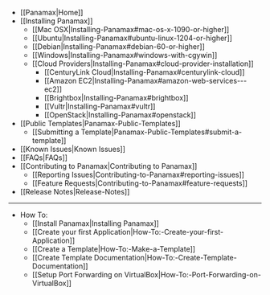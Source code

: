 * [[Panamax|Home]]
* [[Installing Panamax]]
  * [[Mac OSX|Installing-Panamax#mac-os-x-1090-or-higher]]
  * [[Ubuntu|Installing-Panamax#ubuntu-linux-1204-or-higher]]
  * [[Debian|Installing-Panamax#debian-60-or-higher]]
  * [[Windows|Installing-Panamax#windows-with-cgywin]]
  * [[Cloud Providers|Installing-Panamax#cloud-provider-installation]]
    * [[CenturyLink Cloud|Installing-Panamax#centurylink-cloud]]
    * [[Amazon EC2|Installing-Panamax#amazon-web-services---ec2]]
    * [[Brightbox|Installing-Panamax#brightbox]]
    * [[Vultr|Installing-Panamax#vultr]]
    * [[OpenStack|Installing-Panamax#openstack]]
* [[Public Templates|Panamax-Public-Templates]]
  * [[Submitting a Template|Panamax-Public-Templates#submit-a-template]]
* [[Known Issues|Known Issues]]
* [[FAQs|FAQs]]
* [[Contributing to Panamax|Contributing to Panamax]]
  * [[Reporting Issues|Contributing-to-Panamax#reporting-issues]]
  * [[Feature Requests|Contributing-to-Panamax#feature-requests]]
* [[Release Notes|Release-Notes]]

***

* How To:
  * [[Install Panamax|Installing Panamax]]
  * [[Create your first Application|How-To:-Create-your-first-Application]]
  * [[Create a Template|How-To:-Make-a-Template]]
  * [[Create Template Documentation|How-To:-Create-Template-Documentation]]
  * [[Setup Port Forwarding on VirtualBox|How-To:-Port-Forwarding-on-VirtualBox]]
